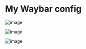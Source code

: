 # My Waybar config 
![image](https://github.com/user-attachments/assets/251c791b-a292-4837-9b4b-94dab2040c79)


![image](https://github.com/user-attachments/assets/141eee63-735c-4ec2-9dc5-d0595239e6b7)


![image](https://github.com/user-attachments/assets/506ee37b-f5f6-49c3-97f9-0c0543a3e749)

